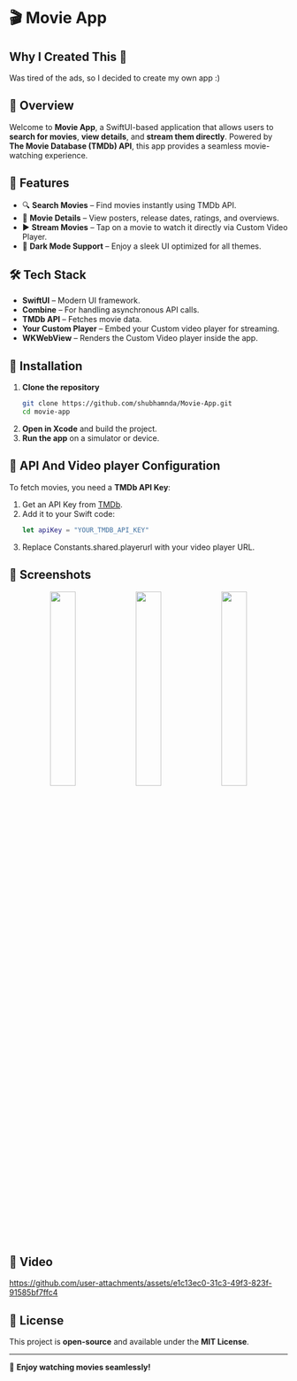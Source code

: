 

# 🎬 Movie App
## Why I Created This 🤔
 Was tired of the ads, so I decided to create my own app :)
## 📌 Overview
Welcome to **Movie App**, a SwiftUI-based application that allows users to **search for movies**, **view details**, and **stream them directly**. Powered by **The Movie Database (TMDb) API**, this app provides a seamless movie-watching experience.



## 🚀 Features
- 🔍 **Search Movies** – Find movies instantly using TMDb API.
- 🎥 **Movie Details** – View posters, release dates, ratings, and overviews.
- ▶️ **Stream Movies** – Tap on a movie to watch it directly via Custom Video Player.
- 🌙 **Dark Mode Support** – Enjoy a sleek UI optimized for all themes.

## 🛠️ Tech Stack
- **SwiftUI** – Modern UI framework.
- **Combine** – For handling asynchronous API calls.
- **TMDb API** – Fetches movie data.
- **Your Custom Player** – Embed your Custom video player for streaming.
- **WKWebView** – Renders the Custom Video player inside the app.

## 🔧 Installation
1. **Clone the repository**
   ```sh
   git clone https://github.com/shubhamnda/Movie-App.git
   cd movie-app
   ```
2. **Open in Xcode** and build the project.
3. **Run the app** on a simulator or device.

## 🔑 API And Video player Configuration 
To fetch movies, you need a **TMDb API Key**:
1. Get an API Key from [TMDb](https://www.themoviedb.org/).
2. Add it to your Swift code:
   ```swift
   let apiKey = "YOUR_TMDB_API_KEY"
   ```
3. Replace Constants.shared.playerurl with your video player URL.

## 📸 Screenshots
<p align="center">
 
 <img src= "https://github.com/user-attachments/assets/3f463664-9565-4b1c-a2f1-8a7f86642c61" width="30%">
 <img src="https://github.com/user-attachments/assets/c6f27f9c-e476-42d2-a20b-adedc4010dc1" width="30%">
 <img src="https://github.com/user-attachments/assets/2b8d4b6c-5567-4c5e-bd9c-17c7661a33c1" width="30%">

</p>

## 🎥 Video

https://github.com/user-attachments/assets/e1c13ec0-31c3-49f3-823f-91585bf7ffc4








## 📝 License
This project is **open-source** and available under the **MIT License**.

---
🚀 **Enjoy watching movies seamlessly!**
